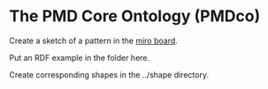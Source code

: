 # The PMD Core Ontology (PMDco) 

Create a sketch of a pattern in the [miro board](https://miro.com/app/board/uXjVNOTPrFo=/). 

Put an RDF example in the folder here. 

Create corresponding shapes in the ../shape directory.


